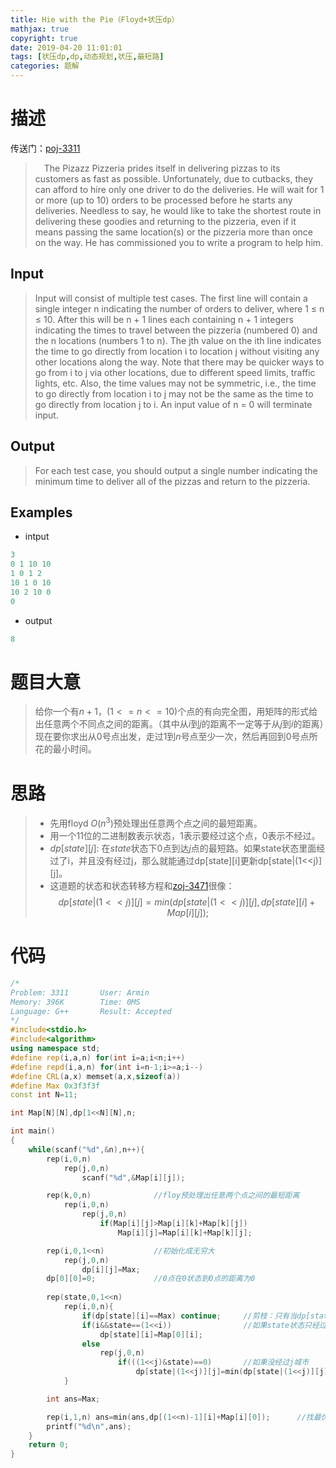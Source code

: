 ```yaml
---
title: Hie with the Pie（Floyd+状压dp）
mathjax: true
copyright: true
date: 2019-04-20 11:01:01
tags: [状压dp,dp,动态规划,状压,最短路]
categories: 题解
---
```

# 描述
传送门：[poj-3311](http://poj.org/problem?id=3311)

>&emsp;The Pizazz Pizzeria prides itself in delivering pizzas to its customers as fast as possible. Unfortunately, due to cutbacks, they can afford to hire only one driver to do the deliveries. He will wait for 1 or more (up to 10) orders to be processed before he starts any deliveries. Needless to say, he would like to take the shortest route in delivering these goodies and returning to the pizzeria, even if it means passing the same location(s) or the pizzeria more than once on the way. He has commissioned you to write a program to help him.

<!--more-->
## Input
>Input will consist of multiple test cases. The first line will contain a single integer n indicating the number of orders to deliver, where 1 ≤ n ≤ 10. After this will be n + 1 lines each containing n + 1 integers indicating the times to travel between the pizzeria (numbered 0) and the n locations (numbers 1 to n). The jth value on the ith line indicates the time to go directly from location i to location j without visiting any other locations along the way. Note that there may be quicker ways to go from i to j via other locations, due to different speed limits, traffic lights, etc. Also, the time values may not be symmetric, i.e., the time to go directly from location i to j may not be the same as the time to go directly from location j to i. An input value of n = 0 will terminate input.

## Output
> For each test case, you should output a single number indicating the minimum time to deliver all of the pizzas and return to the pizzeria.

## Examples
* intput
```c++
3
0 1 10 10
1 0 1 2
10 1 0 10
10 2 10 0
0
```
* output
```c++
8
```

# 题目大意
> 给你一个有$n+1$，$(1<=n<=10)$个点的有向完全图，用矩阵的形式给出任意两个不同点之间的距离。（其中从$i$到$j$的距离不一定等于从$j$到$i$的距离）现在要你求出从$0$号点出发，走过$1$到$n$号点至少一次，然后再回到$0$号点所花的最小时间。

# 思路
>* 先用floyd $O(n^3)$预处理出任意两个点之间的最短距离。
>* 用一个11位的二进制数表示状态，1表示要经过这个点，0表示不经过。
>* $dp[state][j]$: 在$state$状态下$0$点到达$j$点的最短路。如果state状态里面经过了i，并且没有经过j，那么就能通过dp[state][i]更新dp[state|(1<<j)][j]。
>* 这道题的状态和状态转移方程和[zoj-3471](http://x-armin.com/Most-Powerful/)很像：
$$dp[state|(1<<j)][j]=min(dp[state|(1<<j)][j],dp[state][i]+Map[i][j]);$$

# 代码
```c++
/*
Problem: 3311		User: Armin
Memory: 396K		Time: 0MS
Language: G++		Result: Accepted  
*/
#include<stdio.h>
#include<algorithm>
using namespace std;
#define rep(i,a,n) for(int i=a;i<n;i++)
#define repd(i,a,n) for(int i=n-1;i>=a;i--)
#define CRL(a,x) memset(a,x,sizeof(a))
#define Max 0x3f3f3f
const int N=11;

int Map[N][N],dp[1<<N][N],n;

int main()
{
    while(scanf("%d",&n),n++){
        rep(i,0,n)
            rep(j,0,n)
                scanf("%d",&Map[i][j]);

        rep(k,0,n)              //floy预处理出任意两个点之间的最短距离
            rep(i,0,n)
                rep(j,0,n)
                    if(Map[i][j]>Map[i][k]+Map[k][j])
                        Map[i][j]=Map[i][k]+Map[k][j];

        rep(i,0,1<<n)           //初始化成无穷大
            rep(j,0,n)
                dp[i][j]=Max;
        dp[0][0]=0;             //0点在0状态到0点的距离为0
        
        rep(state,0,1<<n)
            rep(i,0,n){
                if(dp[state][i]==Max) continue;     //剪枝：只有当dp[state][i]不等于Max时才可能更新
                if(i&&state==(1<<i))                //如果state状态只经过了i一个点，注意这里要把i==0的情况去点，因为i==0在33行已经处理了，这里1<<0 ==1 !=0 所以这里里更新会出错。
                    dp[state][i]=Map[0][i];
                else
                    rep(j,0,n)
                        if(((1<<j)&state)==0)       //如果没经过j城市
                            dp[state|(1<<j)][j]=min(dp[state|(1<<j)][j],dp[state][i]+Map[i][j]);
            }

        int ans=Max;

        rep(i,1,n) ans=min(ans,dp[(1<<n)-1][i]+Map[i][0]);      //找最优解+回来的路
        printf("%d\n",ans);
    }
    return 0;
}

```